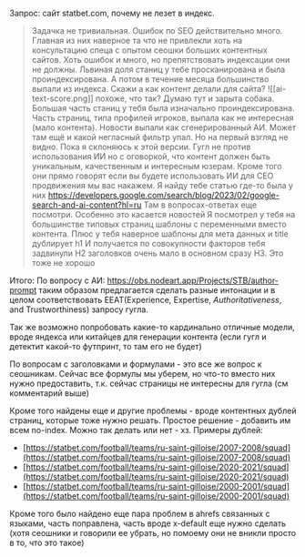 Запрос: сайт statbet.com, почему не лезет в индекс.
> Задачка не тривиальная. Ошибок по SEO действительно много. Главная из них наверное та что не привлекли хоть на консультацию спеца с опытом сеошки больших контентных сайтов.
> Хоть ошибок и много, но препятствовать индексации они не должны. Львиная доля станиц у тебе просканирована и была проиндексирована.
> А потом в течение месяца большинство выпали из индекса.
> Скажи а как контент делали для сайта?
> ![[ai-text-score.png]]
>похоже, что так?
>Думаю тут и зарыта собака. Большая часть станиц у тебя была изначально проиндексирована.
>Часть страниц, типа профилей игроков, выпала как не интересная (мало контента). 
>Новости выпали как сгенерированный АИ.
>Может там ещё и какой негласный фильтр упал. Но на первый взгляд не видно.
>Пока я склоняюсь к этой версии.
> Гугл не против использования ИИ но с оговоркой, что контент должен быть уникальным, качественным и интересным юзерам.
>Кроме того они прямо говорят если вы будете использовать ИИ для СЕО продвижения мы вас накажем.
>Я найду тебе статью где-то была у них
>https://developers.google.com/search/blog/2023/02/google-search-and-ai-content?hl=ru
>Там в вопросах-ответах еще посмотри. Особенно это касается новостей
>Я посмотрел у тебя на большинстве типовых страниц шаблоны с переменными вместо контента. Плюс у тебя наверное шаблоны для мета данных и title дублирует h1
> И получается по совокупности факторов тебя задвинули
> Н2 заголовков очень мало в основном сразу Н3. Это тоже не хорошо


Итого: 
По вопросу с АИ:
https://obs.nodeart.app/Projects/STB/author-prompt
таким образом предлагается сделать разные интонации и в целом соответствовать EEAT(Experience, Expertise, *Authoritativeness*, and Trustworthiness) запросу гугла.

Так же возможно попробовать какие-то кардинально отличные модели, вроде яндекса или китайцев для генерации контента (если гугл и детектит какой-то футпринт, то там его не будет)

По вопросам с заголовками и формулами - это все же вопрос к сеошникам. Сейчас все формулы мы уберем, но что-то вместо них нужно предоставить, т.к. сейчас страницы не интересны для гугла (см комментарий выше)

Кроме того найдены еще и другие проблемы - вроде контентных дублей страниц, которые тоже нужно решать. Простое решение - добавить им всем no-index. Можно так делать или нет - хз.
Примеры дублей:
- [https://statbet.com/football/teams/ru-saint-gilloise/2007-2008/squad](https://statbet.com/football/teams/ru-saint-gilloise/2007-2008/squad)
- [https://statbet.com/football/teams/ru-saint-gilloise/2020-2021/squad](https://statbet.com/football/teams/ru-saint-gilloise/2020-2021/squad)
- [https://statbet.com/football/teams/ru-saint-gilloise/2000-2001/squad](https://statbet.com/football/teams/ru-saint-gilloise/2000-2001/squad)


Кроме того было найдено еще пара проблем в ahrefs связанных с языками, часть поправлена, часть вроде x-default еще нужно сделать (хотя сеошники и говорили ее убрать, но помоему они не вникли просто в то, что это такое)



